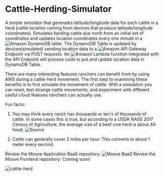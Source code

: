 # Cattle-Herding-Simulator
A simple simulator that generates latitude/longitude data for each cattle in a herd (cattle location coming from devices that produce latitude/longitude coordinates). Simulates herding cattle due north from an initial set of coordinates and updates location coordinates every one minute in a ![Amazon DynamoDB](https://aws.amazon.com/dynamodb/) table. The DynamoDB Table is updated by devices(simulated) sending location data to a ![Amazon API Gateway](https://aws.amazon.com/api-gateway/) Endpoint via POST requests. An ![Amazon Lambda](https://aws.amazon.com/lambda/) function integrated with the API Endpoint will process code to put and update location data in DynamoDB Table. 

There are many interesting features ranchers can benefit from by using AWS during a cattle-herd movement. The first step to examining these benefits is to first simulate the movement of cattle. With a simulation you can reset, test strange cattle movements, and experiment with different useful cloud features ranchers can actually use. 

Fun facts: 
1. You may think every ranch has thousands or ten's of thousands of cattle. In some cases this is true, but according to a USDA NASS 2017 Census of Agriculture, the average size of a beef cow herd is about 44 head. ![Source](https://www.ers.usda.gov/topics/animal-products/cattle-beef/sector-at-a-glance/)

2. Cattle can generally cover 2 miles per hour. This converts to about 1 meter every second.  

Review the Moove Application BaaS repository: ![Moove BaaS](https://github.com/walimorris/moove-baas)
Review the Moove Frontend repository: Coming soon!

![cattle-herd](https://victoria.mediaplanet.com/app/uploads/sites/114/2021/05/cattle-herding.jpg)
